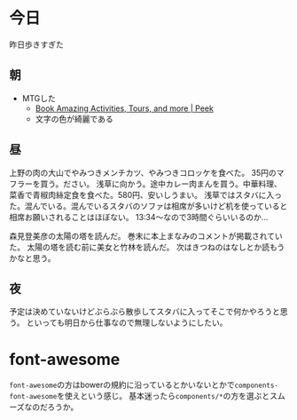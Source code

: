 # 今日

昨日歩きすぎた

## 朝
- MTGした
  - [Book Amazing Activities, Tours, and more | Peek](http://peek.com/)
  - 文字の色が綺麗である

## 昼
上野の肉の大山でやみつきメンチカツ、やみつきコロッケを食べた。
35円のマフラーを買う。ださい。
浅草に向かう。途中カレー肉まんを買う。中華料理、菜香で青椒肉絲定食を食べた。580円、安いしうまい。
浅草ではスタバに入った。混んでいる。混んでいるスタバのソファは相席が多いけど机を使っていると相席お願いされることはほぼない。
13:34〜なので3時間ぐらいいるのか...

森見登美彦の太陽の塔を読んだ。
巻末に本上まなみのコメントが掲載されていた。
太陽の塔を読む前に美女と竹林を読んだ。
次はきつねのはなしとか読もうかなと思う。

## 夜
予定は決めていないけどぶらぶら散歩してスタバに入ってそこで何かやろうと思う。
といっても明日から仕事なので無理しないようにしたい。

# font-awesome
`font-awesome`の方はbowerの規約に沿っているとかいないとかで`components-font-awesome`を使えという感じ。
基本迷ったら`components/*`の方を選ぶとスムーズなのだろうか。
